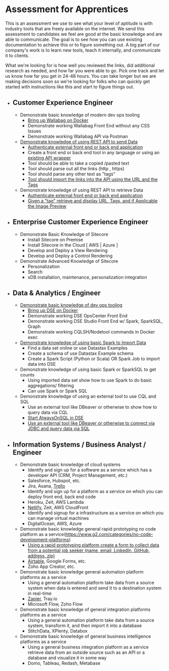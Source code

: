 # Assessment for Apprentices

This is an assessment we use to see what your level of aptitude is with industry tools that are freely available on the internet. 
We send this assessment to candidates we feel are good at the basic knowledge and are able to communicate. The goal is to see how you can use existing
documentation to achieve this or to figure something out. A big part of our company's work is to learn new tools, teach it internally, and communicate it to clients. 

What we're looking for is how well you reviewed the links, did additional research as needed, and how far you were able to go. Pick one track and let us know how far you get in 24-48 hours. You can take longer but we are making decisions soon so we're looking for folks who can quickly get started with instructions like this and start to figure things out.

- ## Customer Experience Engineer
  - Demonstrate basic knowledge of modern dev ops tooling
    - [Bring up Wallabag on Docker](https://doc.wallabag.org/en/admin/installation/installation.html#installation-with-docker) 
    - Demonstrate working Wallabag Front End without any CSS Issues
    - Demonstrate working Wallabag API via Postman
  - [Demonstrate knowledge of using REST API to send Data](https://doc.wallabag.org/en/developer/api/readme.html)
    - [Authenticate external front end or back end application](https://doc.wallabag.org/en/developer/api/oauth.html)
    - Create a front end or back end tool in any language or using an [existing API wrapper](https://doc.wallabag.org/en/developer/api/resources.html)
    - Tool should be able to take a copied /pasted text
    - Tool should parse out all the links (http , https) 
    - Tool should parse any other text as "tags"
    - [Tool should import the links into the API using the URL and the Tags](https://doc.wallabag.org/en/developer/api/methods.html)
  - Demonstrate knowledge of using REST API to retrieve Data
    - [Authenticate external front end or back end application](https://doc.wallabag.org/en/developer/api/oauth.html)
    - [Given a "tag" retrieve and display URL, Tags, and if Applicable the Image Preview](https://doc.wallabag.org/en/developer/api/methods.html)
- ## Enterprise Customer Experience Engineer
    - Demonstrate Basic Knowledge of Sitecore
      - Install Sitecore on Premise
      - Install Sitecore in the Cloud [ AWS | Azure ]
      - Develop and Deploy a View Rendering 
      - Develop and Deploy a Control Rendering 
  - Demonstrate Advanced Knowledge of Sitecore
    - Personalization
    - Search
    - xDB installation, maintenance, personalization integration 
- ## Data & Analytics / Engineer
  - [Demonstrate basic knowledge of dev ops tooling](https://docs.datastax.com/en/docker/doc/index.html)
    - [Bring up DSE on Docker](https://docs.datastax.com/en/docker/doc/docker/dockerQuickStart.html) 
    - Demonstrate working DSE OpsCenter Front End
    - Demonstrate working DSE Studio Front End w/ Spark, SparkSQL, Graph
    - Demonstrate working CQLSH/Nodetool commands in Docker exec
  - [Demonstrate knowledge of using basic Spark to Import Data](https://docs.datastax.com/en/dse/6.7/dse-admin/datastax_enterprise/spark/usingDSESpark.html)
    - Find a data set online or use Datastax Examples
    - Create a schema of use Datastax Example schema
    - Create a Spark Script (Python or Scala) OR Spark Job to import data into DSE
  - Demonstrate knowledge of using basic Spark or SparkSQL to get counts
    - Using imported data set show how to use Spark to do basic aggregations/ filtering
    - Can use Spark or Spark SQL
  - Demonstrate knowledge of using an external tool to use CQL and SQL  
    - Use an external tool like DBeaver or otherwise to show how to query data via CQL
    - [Start AlwaysOnSQL in DSE](https://docs.datastax.com/en/dse/6.7/dse-admin/datastax_enterprise/spark/alwaysOnSql.html)
    - [Use an external tool like DBeaver or otherwise to connect via JDBC and query data via SQL](https://docs.datastax.com/en/dse/6.7/dse-admin/datastax_enterprise/spark/simbaJdbcDriver.html)
    
- ## Information Systems / Business Analyst / Engineer
  - Demonstrate basic knowledge of cloud systems
    - Identify and sign up for a software as a service which has a developer API (CRM, Project Management, etc.)
     - Salesforce, Hubspot, etc. 
     - Jira, Asana, [Trello](http://leaves.anant.us/leaves/#!/?tag=trello)
    - Identify and sign up for a platform as a service on which you can deploy front end, back end code
     - Heroku, Zeit, AWS Lambda
     - [Netlify](http://leaves.anant.us/leaves/#!/?tag=netlify), Zeit, AWS CloudFront
    - Identify and signup for a infrastructure as a service on which you can manage virtual machines
     - DigitalOcean, AWS, Azure
  - Demonstrate basic knowledge general rapid prototyping no code platform as a service(https://www.g2.com/categories/no-code-development-platforms)
    - [Using a rapid prototyping platform create a form to collect data from a potential job seeker (name, email, LinkedIn, GitHub, address, zip)](http://leaves.anant.us/leaves/#!/?tag=nocode)
     - [Airtable](http://leaves.anant.us/leaves/#!/?tag=airtable), Google Forms, etc. 
     - Zoho App Creator, etc.
  - Demonstrate basic knowledge general automation platform platforms as a service
    - Using a general automation platform take data from a source system when data is entered and send it to a destination system in real-time
     - [Zapier](http://leaves.anant.us/leaves/#!/?tag=zapier), Tray.io
     - Microsoft Flow, Zoho Flow
  - Demonstrate basic knowledge of general integration platforms platforms as a service
    - Using a general automation platform take data from a source system, transform it, and then import it into a database
     - StitchData, XPlenty, Databox
  - Demonstrate basic knowledge of general business intelligence platforms as a service
    - Using a general business integration platform as a service retrieve data from an outside source such as an API or a database and visualize it in some way 
     - Domo, Tableau, Redash, Metabase
